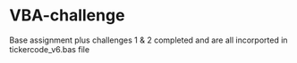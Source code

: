 # VBA-challenge
Base assignment plus challenges 1 & 2 completed and are all incorported in tickercode_v6.bas file
